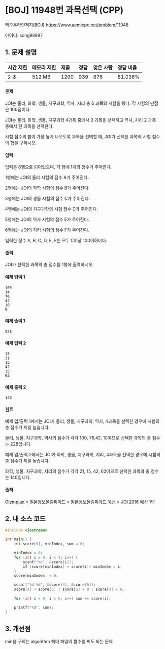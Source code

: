 # [BOJ] 11948번 과목선택 (CPP)

백준온라인저지(BOJ) https://www.acmicpc.net/problem/11948

아이디: song98987



## 1. 문제 설명

| 시간 제한 | 메모리 제한 | 제출 | 정답 | 맞은 사람 | 정답 비율 |
| :-------- | :---------- | :--- | :--- | :-------- | :-------- |
| 2 초      | 512 MB      | 1200 | 939  | 876       | 81.036%   |

#### 문제

JOI는 물리, 화학, 생물, 지구과학, 역사, 지리 총 6 과목의 시험을 봤다. 각 시험의 만점은 100점이다.

JOI는 물리, 화학, 생물, 지구과학 4과목 중에서 3 과목을 선택하고 역사, 지리 2 과목 중에서 한 과목을 선택한다.

시험 점수의 합이 가장 높게 나오도록 과목을 선택할 때, JOI가 선택한 과목의 시험 점수의 합을 구하시오.

#### 입력

입력은 6행으로 되어있으며, 각 행에 1개의 정수가 주어진다.

1행에는 JOI의 물리 시험의 점수 A가 주어진다.

2행에는 JOI의 화학 시험의 점수 B가 주어진다.

3행에는 JOI의 생물 시험의 점수 C가 주어진다.

4행에는 JOI의 지구과학의 시험 점수 D가 주어진다.

5행에는 JOI의 역사 시험의 점수 E가 주어진다.

6행에는 JOI의 지리 시험의 점수 F가 주어진다.

입력한 정수 A, B, C, D, E, F는 모두 0이상 100이하이다.

#### 출력

JOI가 선택한 과목의 총 점수를 1행에 출력하시오.



#### 예제 입력 1

```
100
34
76
42
10
0
```

#### 예제 출력 1

```
228
```

#### 예제 입력 2

```
15
21
15
42
15
62
```

#### 예제 출력 2

```
140
```

#### 힌트

예제 입/출력 1에서는 JOI가 물리, 생물, 지구과학, 역사, 4과목을 선택한 경우에 시험의 총 점수가 제일 높습니다.

물리, 생물, 지구과학, 역사의 점수가 각각 100, 76,42, 10이므로 선택한 과목의 총 점수는 228입니다.

예제 입/출력 2에서는 JOI가 화학, 생물, 지구과학, 지리, 4과목을 선택한 경우에 시험의 총 점수가 제일 높습니다.

화학, 생물, 지구과학, 지리의 점수가 각각 21, 15, 42, 62이므로 선택한 과목의 총 점수는 140입니다.

#### 출처

[Olympiad ](https://www.acmicpc.net/category/2)> [일본정보올림피아드 ](https://www.acmicpc.net/category/100)> [일본정보올림피아드 예선 ](https://www.acmicpc.net/category/101)> [JOI 2016 예선](https://www.acmicpc.net/category/detail/1466) 1번



## 2. 내 소스 코드

```C++
#include <iostream>

int main() {
	int score[6], minIndex, sum = 0;

	minIndex = 0;
	for (int i = 0; i < 4; i++) {
		scanf("%d", &score[i]);
		if (score[minIndex] > score[i]) minIndex = i;
	}
	score[minIndex] = 0;

	scanf("%d %d", &score[4], &score[5]);
	score[4] > score[5] ? score[5] = 0 : score[4] = 0;
	
	for (int i = 0; i < 6; i++) sum += score[i];

	printf("%d", sum);
}
```



## 3. 개선점

min을 구하는 algorithm 헤더 파일의 함수를 써도 되는 문제
